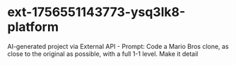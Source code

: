 # ext-1756551143773-ysq3lk8-platform
AI-generated project via External API - Prompt: Code a Mario Bros clone, as close to the original as possible, with a full 1-1 level. Make it detail
